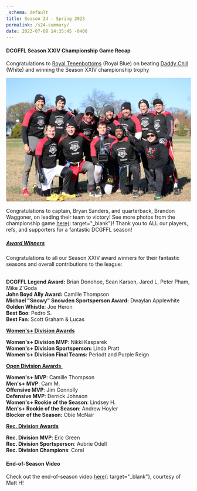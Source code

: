 ```yaml
---
_schema: default
title: Season 24 - Spring 2023
permalink: /s24-summary/
date: 2023-07-08 14:35:45 -0400
---
```

#### DCGFFL Season XXIV Championship Game Recap

Congratulations to [Royal Tenenbottoms](/teams/s24-royal-blue/)&nbsp;(Royal Blue) on beating [Daddy Chill](/teams/s24-white/) (White) and winning the Season XXIV championship trophy

![](/img/52516167604_86d791f1e5_k.jpeg)

Congratulations to captain, Bryan Sanders, and quarterback, Brandon Waggoner, on leading their team to victory! See more photos from the championship game&nbsp;[here](https://www.flickr.com/photos/55392288@N03/sets/72177720308482366/){: target="_blank"}! Thank you to ALL our players, refs, and supporters for a fantastic DCGFFL season!

##### <u><strong>Award Winners</strong></u>

Congratulations to all our Season XXIV award winners for their fantastic seasons and overall contributions to the league:

<br>**DCGFFL Legend Award:** Brian Donohoe, Sean Karson, Jared L, Peter Pham, Mike Z'Goda<br>**John Boyd Ally Award:**&nbsp;Camille Thompson<br>**Michael "Snowy" Snowden Sportsperson Award:** Dwaylan Applewhite<br>**Golden Whistle**\: Joe Heron<br>**Best Boo**\: Pedro S.<br>**Best Fan**\: Scott Graham & Lucas

<u><strong>Women's+ Division Awards</strong></u>

**Women's+ Division MVP**\: Nikki Kasparek<br>**Women's+ Division Sportsperson:** Linda Pratt<br>**Women's+ Division Final Teams:** Periodt and Purple Reign

<u><strong>Open Division Awards</strong>&nbsp;</u>

**Women's+ MVP**\: Camille Thompson<br>**Men's+ MVP**\: Cam M.<br>**Offensive MVP**\: Jim Connolly<br>**Defensive MVP**\: Derrick Johnson<br>**Women's+ Rookie of the Season**\: Lindsey H.<br>**Men's+ Rookie of the Season**\: Andrew Hoyler<br>**Blocker of the Season:**&nbsp;Obie McNair

<u><strong>Rec. Division Awards</strong></u>

**Rec. Division MVP**\: Eric Green<br>**Rec. Division Sportsperson**\: Aubrie Odell<br>**Rec. Division Champions**\: Coral

#### End-of-Season Video

Check out the end-of-season video&nbsp;[here](https://dcgffl.us16.list-manage.com/track/click?u=44f118b44c71d10ae3076bec3&amp;id=4b6c8d9da7&amp;e=829ae97fea){: target="_blank"}, courtesy of Matt H!